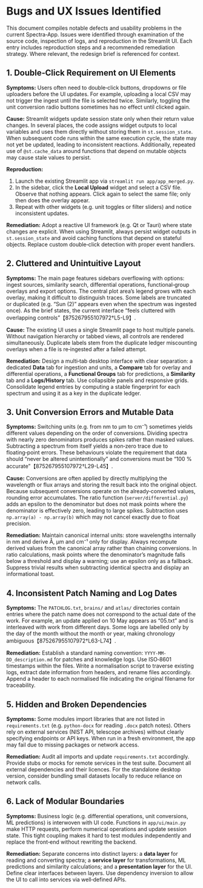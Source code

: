 # Bugs and UX Issues Identified

This document compiles notable defects and usability problems in the current Spectra‑App.  Issues were identified through examination of the source code, inspection of logs, and reproduction in the Streamlit UI.  Each entry includes reproduction steps and a recommended remediation strategy.  Where relevant, the redesign brief is referenced for context.

## 1. Double‑Click Requirement on UI Elements

**Symptoms:** Users often need to double‑click buttons, dropdowns or file uploaders before the UI updates.  For example, uploading a local CSV may not trigger the ingest until the file is selected twice.  Similarly, toggling the unit conversion radio buttons sometimes has no effect until clicked again.

**Cause:**  Streamlit widgets update session state only when their return value changes.  In several places, the code assigns widget outputs to local variables and uses them directly without storing them in `st.session_state`.  When subsequent code runs within the same execution cycle, the state may not yet be updated, leading to inconsistent reactions.  Additionally, repeated use of `@st.cache_data` around functions that depend on mutable objects may cause stale values to persist.

**Reproduction:**
1. Launch the existing Streamlit app via `streamlit run app/app_merged.py`.
2. In the sidebar, click the **Local Upload** widget and select a CSV file.  Observe that nothing appears.  Click again to select the same file; only then does the overlay appear.
3. Repeat with other widgets (e.g. unit toggles or filter sliders) and notice inconsistent updates.

**Remediation:** Adopt a reactive UI framework (e.g. Qt or Tauri) where state changes are explicit.  When using Streamlit, always persist widget outputs in `st.session_state` and avoid caching functions that depend on stateful objects.  Replace custom double‑click detection with proper event handlers.

## 2. Cluttered and Unintuitive Layout

**Symptoms:** The main page features sidebars overflowing with options: ingest sources, similarity search, differential operations, functional‑group overlays and export options.  The central plot area’s legend grows with each overlay, making it difficult to distinguish traces.  Some labels are truncated or duplicated (e.g. “Sun (2)” appears even when the spectrum was ingested once).  As the brief states, the current interface “feels cluttered with overlapping controls”【875267955107972†L5-L9】.

**Cause:**  The existing UI uses a single Streamlit page to host multiple panels.  Without navigation hierarchy or tabbed views, all controls are rendered simultaneously.  Duplicate labels stem from the duplicate ledger miscounting overlays when a file is re‑ingested after a failed attempt.

**Remediation:** Design a multi‑tab desktop interface with clear separation: a dedicated **Data** tab for ingestion and units, a **Compare** tab for overlay and differential operations, a **Functional Groups** tab for predictions, a **Similarity** tab and a **Logs/History** tab.  Use collapsible panels and responsive grids.  Consolidate legend entries by computing a stable fingerprint for each spectrum and using it as a key in the duplicate ledger.

## 3. Unit Conversion Errors and Mutable Data

**Symptoms:** Switching units (e.g. from nm to µm to cm⁻¹) sometimes yields different values depending on the order of conversions.  Dividing spectra with nearly zero denominators produces spikes rather than masked values.  Subtracting a spectrum from itself yields a non‑zero trace due to floating‑point errors.  These behaviours violate the requirement that data should “never be altered unintentionally” and conversions must be “100 % accurate”【875267955107972†L29-L45】.

**Cause:**  Conversions are often applied by directly multiplying the wavelength or flux arrays and storing the result back into the original object.  Because subsequent conversions operate on the already‑converted values, rounding error accumulates.  The ratio function (`server/differential.py`) adds an epsilon to the denominator but does not mask points where the denominator is effectively zero, leading to large spikes.  Subtraction uses `np.array(a) - np.array(b)` which may not cancel exactly due to float precision.

**Remediation:** Maintain canonical internal units: store wavelengths internally in nm and derive Å, µm and cm⁻¹ only for display.  Always recompute derived values from the canonical array rather than chaining conversions.  In ratio calculations, mask points where the denominator’s magnitude falls below a threshold and display a warning; use an epsilon only as a fallback.  Suppress trivial results when subtracting identical spectra and display an informational toast.

## 4. Inconsistent Patch Naming and Log Dates

**Symptoms:** The `PATCHLOG.txt`, `brains/` and `atlas/` directories contain entries where the patch name does not correspond to the actual date of the work.  For example, an update applied on 10 May appears as “05.txt” and is interleaved with work from different days.  Some logs are labelled only by the day of the month without the month or year, making chronology ambiguous【875267955107972†L63-L74】.

**Remediation:** Establish a standard naming convention: `YYYY-MM-DD_description.md` for patches and knowledge logs.  Use ISO‑8601 timestamps within the files.  Write a normalisation script to traverse existing logs, extract date information from headers, and rename files accordingly.  Append a header to each normalised file indicating the original filename for traceability.

## 5. Hidden and Broken Dependencies

**Symptoms:** Some modules import libraries that are not listed in `requirements.txt` (e.g. `python-docx` for reading `.docx` patch notes).  Others rely on external services (NIST API, telescope archives) without clearly specifying endpoints or API keys.  When run in a fresh environment, the app may fail due to missing packages or network access.

**Remediation:** Audit all imports and update `requirements.txt` accordingly.  Provide stubs or mocks for remote services in the test suite.  Document all external dependencies and their licences.  For the standalone desktop version, consider bundling small datasets locally to reduce reliance on network calls.

## 6. Lack of Modular Boundaries

**Symptoms:** Business logic (e.g. differential operations, unit conversions, ML predictions) is interwoven with UI code.  Functions in `app/ui/main.py` make HTTP requests, perform numerical operations and update session state.  This tight coupling makes it hard to test modules independently and replace the front‑end without rewriting the backend.

**Remediation:** Separate concerns into distinct layers: a **data layer** for reading and converting spectra; a **service layer** for transformations, ML predictions and similarity calculations; and a **presentation layer** for the UI.  Define clear interfaces between layers.  Use dependency inversion to allow the UI to call into services via well‑defined APIs.